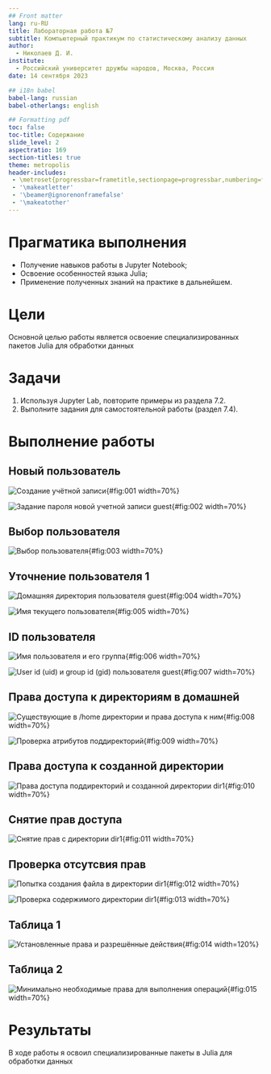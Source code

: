 ```yaml
---
## Front matter
lang: ru-RU
title: Лабораторная работа №7
subtitle: Компьютерный практикум по статистическому анализу данных
author:
  - Николаев Д. И.
institute:
  - Российский университет дружбы народов, Москва, Россия
date: 14 сентября 2023

## i18n babel
babel-lang: russian
babel-otherlangs: english

## Formatting pdf
toc: false
toc-title: Содержание
slide_level: 2
aspectratio: 169
section-titles: true
theme: metropolis
header-includes:
 - \metroset{progressbar=frametitle,sectionpage=progressbar,numbering=fraction}
 - '\makeatletter'
 - '\beamer@ignorenonframefalse'
 - '\makeatother'
---
```


# Прагматика выполнения

- Получение навыков работы в Jupyter Notebook;
- Освоение особенностей языка Julia;
- Применение полученных знаний на практике в дальнейшем.

# Цели

Основной целью работы является освоение специализированных пакетов Julia для обработки
данных

# Задачи

1. Используя Jupyter Lab, повторите примеры из раздела 7.2.
2. Выполните задания для самостоятельной работы (раздел 7.4).

# Выполнение работы

## Новый пользователь

![Создание учётной записи](image/1.png){#fig:001 width=70%}

![Задание пароля новой учетной записи guest](image/2.png){#fig:002 width=70%}

## Выбор пользователя

![Выбор пользователя](image/3.png){#fig:003 width=70%}

## Уточнение пользователя 1

![Домашняя директория пользователя guest](image/4.png){#fig:004 width=70%}

![Имя текущего пользователя](image/5.png){#fig:005 width=70%}

## ID пользователя

![Имя пользователя и его группа](image/6.png){#fig:006 width=70%}

![User id (uid) и group id (gid) пользователя guest](image/7.png){#fig:007 width=70%}

## Права доступа к директориям в домашней

![Существующие в /home директории и права доступа к ним](image/8.png){#fig:008 width=70%}

![Проверка атрибутов поддиректорий](image/9.png){#fig:009 width=70%}

## Права доступа к созданной директории

![Права доступа поддиректорий и созданной директории dir1](image/10.png){#fig:010 width=70%}

## Снятие прав доступа

![Снятие прав с директории dir1](image/11.png){#fig:011 width=70%}

## Проверка отсутсвия прав

![Попытка создания файла в директории dir1](image/12.png){#fig:012 width=70%}

![Проверка содержимого директории dir1](image/13.png){#fig:013 width=70%}

## Таблица 1

![Установленные права и разрешённые действия](image/14.png){#fig:014 width=120%}

## Таблица 2

![Минимально необходимые права для выполнения операций](image/15.png){#fig:015 width=70%}

# Результаты

В ходе работы я освоил специализированные пакеты в Julia для обработки данных
